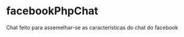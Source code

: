 facebookPhpChat
===============

Chat feito para assemelhar-se as características do chat do facebook
